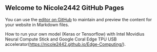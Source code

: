 ## Welcome to Nicole2442 GitHub Pages

You can use the [editor on GitHub](https://github.com/Nicole2442/Nicole2442.github.io/edit/master/index.md) to maintain and preview the content for your website in Markdown files.

How to run your own model (Keras or Tensorflow) with Intel Movidius Neural Compute Stick and Google Coral Edge TPU USB accelerator(https://nicole2442.github.io/Edge-Computing/).

